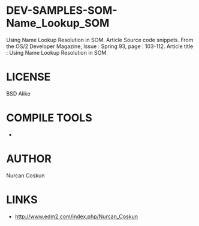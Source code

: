 # DEV-SAMPLES-SOM-Name_Lookup_SOM
Using Name Lookup Resolution in SOM. Article Source code snippets.  From the OS/2 Developer Magazine, Issue : Spring 93, page : 103-112. Article title : Using Name Lookup Resolution in SOM.

LICENSE
===============
BSD Alike

COMPILE TOOLS
===============
* 

AUTHOR
===============
Nurcan Coskun

LINKS
===============
* http://www.edm2.com/index.php/Nurcan_Coskun
